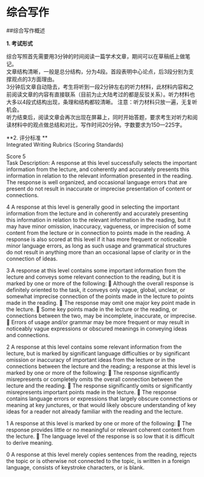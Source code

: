 # 综合写作

##综合写作概述

**1. 考试形式**  

综合写照首先需要用3分钟的时间阅读一篇学术文章，期间可以在草稿纸上做笔记。  
文章结构清晰，一般是总分结构，分为4段。首段表明中心论点，后3段分别为支撑观点的3方面理由。  
3分钟后文章自动隐去，考生将听到一段2分钟左右的听力材料，此材料内容和之前阅读文章的内容有直接联系（目前为止大陆考过的都是反驳关系）。听力材料也大多以4段式结构出现，条理和结构都较清晰。  注意：听力材料只放一遍，无复听机会。  
听力结束后，阅读文章会再次出现在屏幕上，同时开始答题，要求考生对听力和阅读材料中的观点做总结和对比，写作时间20分钟。字数要求为150—225字。

**2. 评分标准 **  
Integrated Writing Rubrics (Scoring Standards)
	
Score 5	  
Task Description: A response at this level successfully selects the important information from the lecture, and coherently and accurately presents this information in relation to the relevant information presented in the reading. The response is well organized, and occasional language errors that are present do not result in inaccurate or imprecise presentation of content or connections.

4	A response at this level is generally good in selecting the important information from the lecture and in coherently and accurately presenting this information in relation to the relevant information in the reading, but it may have minor omission, inaccuracy, vagueness, or imprecision of some content from the lecture or in connection to points made in the reading. A response is also scored at this level if it has more frequent or noticeable minor language errors, as long as such usage and grammatical structures do not result in anything more than an occasional lapse of clarity or in the connection of ideas.

3	A response at this level contains some important information from the lecture and conveys some relevant connection to the reading, but it is marked by one or more of the following:
	Although the overall response is definitely oriented to the task, it conveys only vague, global, unclear, or somewhat imprecise connection of the points made in the lecture to points made in the reading.
	The response may omit one major key point made in the lecture.
	Some key points made in the lecture or the reading, or connections between the two, may be incomplete, inaccurate, or imprecise.
	Errors of usage and/or grammar may be more frequent or may result in noticeably vague expressions or obscured meanings in conveying ideas and connections.

2	A response at this level contains some relevant information from the lecture, but is marked by significant language difficulties or by significant omission or inaccuracy of important ideas from the lecture or in the connections between the lecture and the reading; a response at this level is marked by one or more of the following:
	The response significantly misrepresents or completely omits the overall connection between the lecture and the reading.
	The response significantly omits or significantly misrepresents important points made in the lecture.
	The response contains language errors or expressions that largely obscure connections or meaning at key junctures, or that would likely obscure understanding of key ideas for a reader not already familiar with the reading and the lecture.

1	A response at this level is marked by one or more of the following:
	The response provides little or no meaningful or relevant coherent content from the lecture.
	The language level of the response is so low that it is difficult to derive meaning. 

0	A response at this level merely copies sentences from the reading, rejects the topic or is otherwise not connected to the topic, is written in a foreign language, consists of keystroke characters, or is blank.


